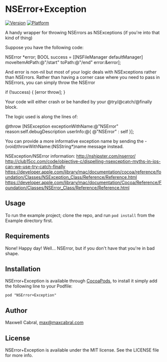 # NSError+Exception

[![Version](http://cocoapod-badges.herokuapp.com/v/NSError+Exception/badge.png)](http://cocoadocs.org/docsets/NSError+Exception)
[![Platform](http://cocoapod-badges.herokuapp.com/p/NSError+Exception/badge.png)](http://cocoadocs.org/docsets/NSError+Exception)

A handy wrapper for throwing NSErrors as NSExceptions (if you're into that kind of thing)

Suppose you have the following code:

NSError *error;
BOOL success = [[NSFileManager defaultManager] moveItemAtPath:@"/start"
                                                        toPath:@"/end"
                                                         error:&error];

And error is non-nil but most of your logic deals with NSExceptions rather than NSErrors.
Rather than having a corner case where you need to pass in NSErrors, you can simply throw the NSError

if (!success) {
  [error throw];
}

Your code will either crash or be handled by your @try/@catch/@finally block.

The logic used is along the lines of:

@throw [NSException exceptionWithName:@"NSError" reason:self.debugDescription userInfo:@{ @"NSError" : self }];

You can provide a more informative exception name by sending the - (void)throwWithName:(NSString*)name message instead.

NSException/NSError information:
http://nshipster.com/nserror/
http://club15cc.com/code/objective-c/dispelling-nsexception-myths-in-ios-can-we-use-try-catch-finally
https://developer.apple.com/library/mac/documentation/cocoa/reference/foundation/Classes/NSException_Class/Reference/Reference.html
https://developer.apple.com/library/mac/documentation/Cocoa/Reference/Foundation/Classes/NSError_Class/Reference/Reference.html

## Usage

To run the example project; clone the repo, and run `pod install` from the Example directory first.

## Requirements

None! Happy day! Well... NSError, but if you don't have that you're in bad shape.

## Installation

NSError+Exception is available through [CocoaPods](http://cocoapods.org), to install
it simply add the following line to your Podfile:

    pod "NSError+Exception"

## Author

Maxwell Cabral, max@maxcabral.com

## License

NSError+Exception is available under the MIT license. See the LICENSE file for more info.

